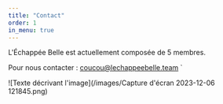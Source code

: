 ```yaml
---
title: "Contact"
order: 1
in_menu: true
---
```

L'Échappée Belle est actuellement composée de 5 membres.

Pour nous contacter : [coucou@lechappeebelle.team](mailto:coucou@lechappeebelle.team)
`

![Texte décrivant l'image](/images/Capture d'écran 2023-12-06 121845.png) 